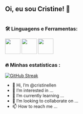 ## Oi, eu sou Cristine! 👋
<img src="https://komarev.com/ghpvc/?username=cristinellen&style=flat-square&color=blue" alt=""/>

### :hammer_and_wrench: Linguagens e Ferramentas:
<img loading="lazy" src="https://cdn.jsdelivr.net/gh/devicons/devicon/icons/python/python-original-wordmark.svg" width="50" height="50"/> <img loading="lazy" src="https://cdn.jsdelivr.net/gh/devicons/devicon/icons/rstudio/rstudio-original.svg" width="50" height="50"/> <img loading="lazy" src="https://cdn.jsdelivr.net/gh/devicons/devicon/icons/sqlite/sqlite-plain-wordmark.svg" width="50" height="50"/> 

### :fire: Minhas estatísticas :
[![GitHub Streak](https://streak-stats.demolab.com?user=cristinellen&theme=buefy&hide_border=true&locale=pt_BR&date_format=j%20M%5B%20Y%5D&card_width=496)](https://git.io/streak-stats)



- 👋 Hi, I’m @cristinellen
- 👀 I’m interested in ...
- 🌱 I’m currently learning ...
- 💞️ I’m looking to collaborate on ...
- 📫 How to reach me ...

<!---
cristinellen/cristinellen is a ✨ special ✨ repository because its `README.md` (this file) appears on your GitHub profile.
You can click the Preview link to take a look at your changes.
--->
